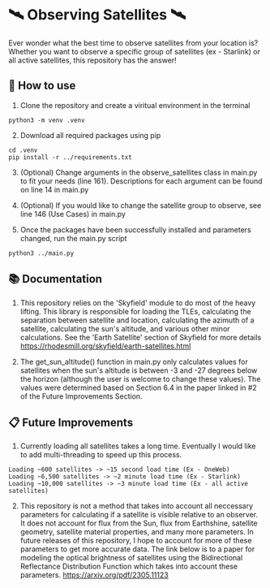 # 🛰️ Observing Satellites 🛰️

Ever wonder what the best time to observe satellites from your location is? Whether you want to observe a specific group of satellites (ex - Starlink) or all active satellites, this repository has the answer!

## 📝 How to use 
1. Clone the repository and create a viritual environment in the terminal
```
python3 -m venv .venv
```

2. Download all required packages using pip
```
cd .venv
pip install -r ../requirements.txt
```

3. (Optional) Change arguments in the observe_satellites class in main.py to fit your needs (line 161). Descriptions for each argument can be found on line 14
in main.py

4. (Optional) If you would like to change the satellite group to observe, see line 146 (Use Cases) in main.py

5. Once the packages have been successfully installed and parameters changed, run the main.py script
```
python3 ../main.py
```

## 📚 Documentation 
1. This repository relies on the 'Skyfield' module to do most of the heavy lifting. This library is responsible for loading the TLEs, calculating the
separation between satellite and location, calculating the azimuth of a satellite, calculating the sun's altitude, and various other minor calculations.
See the 'Earth Satellite' section of Skyfield for more details https://rhodesmill.org/skyfield/earth-satellites.html

2. The get_sun_altitude() function in main.py only calculates values for satellites when the sun's altitude is between -3 and -27 degrees below the horizon
(although the user is welcome to change these values). The values were determined based on Section 6.4 in the paper linked in #2 of the Future Improvements 
Section.

## 📋 Future Improvements 
1. Currently loading all satellites takes a long time. Eventually I would like to add multi-threading to speed up this process.
```
Loading ~600 satellites -> ~15 second load time (Ex - OneWeb)
Loading ~6,500 satellites -> ~2 minute load time (Ex - Starlink)
Loading ~10,000 satellites -> ~3 minute load time (Ex - all active satellites)
```

2. This repository is not a method that takes into account all neccessary parameters for calculating if a satellite is visible relative to an observer. It does
not account for flux from the Sun, flux from Earthshine, satellite geometry, satellite material properties, and many more parameters. In future releases of this repository, I hope to account for more of these parameters to get more accurate data. The link below is to a paper for modeling the optical brightness of satellites using the Bidirectional Reflectance Distribution Function which takes into account these parameters. https://arxiv.org/pdf/2305.11123
